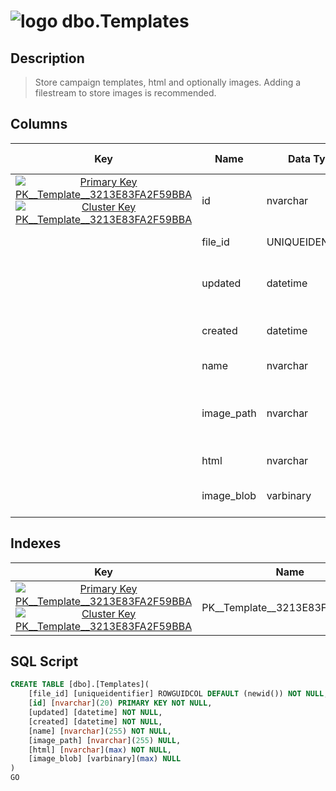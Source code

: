 # ![logo](../Images/table64.svg) dbo.Templates

## [](#Description) Description

> Store campaign templates, html and optionally images. Adding a filestream to store images is recommended.

## [](#Columns) Columns

|Key|Name|Data Type|Length|Precision|Scale|Not Null|Identity|Rule|Default|Computed|Persisted|Description|
|:---:|---|---|---|---|---|---|---|---|---|---|---|---|
|[![Primary Key PK__Template__3213E83FA2F59BBA](../Images/primarykey.svg)](#Indexes)[![Cluster Key PK__Template__3213E83FA2F59BBA](../Images/Cluster.svg)](#Indexes)|id|nvarchar|20|0|0|True||||False|False|Template ID|
||file_id|UNIQUEIDENTIFIER|8|53|0|True|||NEWID()|True|False|GUID for filestream|
||updated|datetime|8|23|3|True||||False|False|Templates last updated date|
||created|datetime|8|23|3|True||||False|False|Templates creation date|
||name|nvarchar|255|0|0|True||||False|False|Template name|
||image_path|nvarchar|255|0|0|False||||False|False|Path where generated template image is stored|
||html|nvarchar|max|0|0|False||||False|False|HTML of template|
||image_blob|varbinary|max|0|0|False||||False|False|Image stored in binary|

## [](#Indexes) Indexes

|Key|Name|Columns|Unique|Type|Description|
|:---:|---|---|---|---|---|
|[![Primary Key PK__Template__3213E83FA2F59BBA](../Images/primarykey.svg)](#Indexes)[![Cluster Key PK__Template__3213E83FA2F59BBA](../Images/Cluster.svg)](#Indexes)|PK__Template__3213E83FA2F59BBA|id|True|||

## [](#SqlScript) SQL Script

```SQL
CREATE TABLE [dbo].[Templates](
	[file_id] [uniqueidentifier] ROWGUIDCOL DEFAULT (newid()) NOT NULL,
	[id] [nvarchar](20) PRIMARY KEY NOT NULL,
	[updated] [datetime] NOT NULL,
	[created] [datetime] NOT NULL,
	[name] [nvarchar](255) NOT NULL,
	[image_path] [nvarchar](255) NULL,
	[html] [nvarchar](max) NOT NULL,
	[image_blob] [varbinary](max) NULL
)
GO
```
